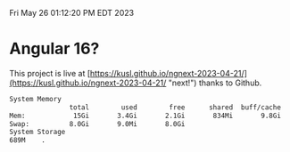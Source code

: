 Fri May 26 01:12:20 PM EDT 2023

# Angular 16?


This project is live at [https://kusl.github.io/ngnext-2023-04-21/](https://kusl.github.io/ngnext-2023-04-21/ "next!") thanks to Github.

```bash
System Memory
               total        used        free      shared  buff/cache   available
Mem:            15Gi       3.4Gi       2.1Gi       834Mi       9.8Gi        10Gi
Swap:          8.0Gi       9.0Mi       8.0Gi
System Storage
689M	.
```
```bash
